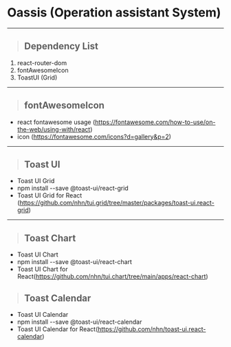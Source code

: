 # Oassis (Operation assistant System)

---

> ## Dependency List

1. react-router-dom
2. fontAwesomeIcon
3. ToastUI (Grid)

---

> ## fontAwesomeIcon

- react fontawesome usage (https://fontawesome.com/how-to-use/on-the-web/using-with/react)
- icon (https://fontawesome.com/icons?d=gallery&p=2)

---

> ## Toast UI

- Toast UI Grid
- npm install --save @toast-ui/react-grid
- Toast UI Grid for React (https://github.com/nhn/tui.grid/tree/master/packages/toast-ui.react-grid)

---

> ## Toast Chart

- Toast UI Chart
- npm install --save @toast-ui/react-chart
- Toast UI Chart for React(https://github.com/nhn/tui.chart/tree/main/apps/react-chart)

> ## Toast Calendar

- Toast UI Calendar
- npm install --save @toast-ui/react-calendar
- Toast UI Calendar for React(https://github.com/nhn/toast-ui.react-calendar)
